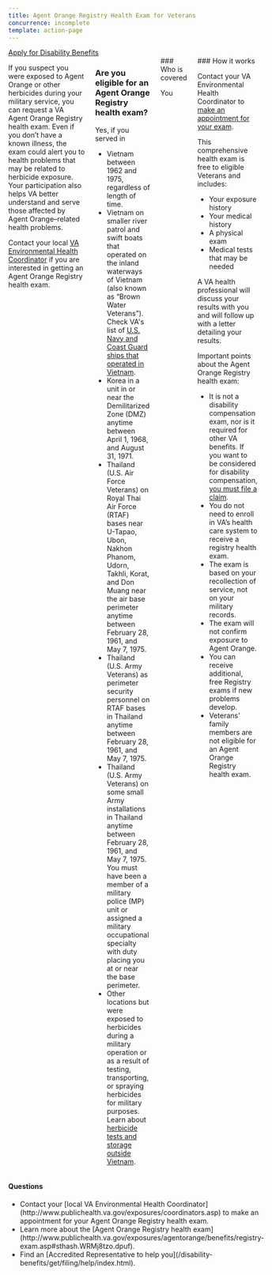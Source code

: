 ```yaml
---
title: Agent Orange Registry Health Exam for Veterans
concurrence: incomplete
template: action-page
---
```


<div class="main" role="main" markdown="0">

<div class="action-bar">
<div class="row">
<div class="small-12 columns">
<a class="usa-button-primary" href="/disability-benefits/get/">Apply for Disability Benefits</a>
</div>
</div>
</div>

<div class="section one" markdown="0">
<div class="primary" markdown="0">
<div class="row" markdown="0">
<div class="small-12 medium-8 columns" markdown="0">

<div markdown="1">

If you suspect you were exposed to Agent Orange or other herbicides during your military service, you can request a VA Agent Orange Registry health exam. Even if you don’t have a known illness, the exam could alert you to health problems that may be related to herbicide exposure. Your participation also helps VA better understand and serve those affected by Agent Orange–related health problems.

Contact your local [VA Environmental Health Coordinator](http://www.publichealth.va.gov/exposures/coordinators.asp) if you are interested in getting an Agent Orange Registry health exam.

</div>

<div class="call-out" markdown="1">

### Are you eligible for an Agent Orange Registry health exam?

Yes, if you served in

- Vietnam between 1962 and 1975, regardless of length of time.
- Vietnam on smaller river patrol and swift boats that operated on the inland waterways of Vietnam (also known as “Brown Water Veterans”). Check VA's list of [U.S. Navy and Coast Guard ships that operated in Vietnam](http://www.publichealth.va.gov/exposures/agentorange/shiplist/index.asp).
- Korea in a unit in or near the Demilitarized Zone (DMZ) anytime between April 1, 1968, and August 31, 1971.
- Thailand (U.S. Air Force Veterans) on Royal Thai Air Force (RTAF) bases near U-Tapao, Ubon, Nakhon Phanom, Udorn, Takhli, Korat, and Don Muang near the air base perimeter anytime between February 28, 1961, and May 7, 1975.
- Thailand (U.S. Army Veterans) as perimeter security personnel on RTAF bases in Thailand anytime between February 28, 1961, and May 7, 1975.
- Thailand (U.S. Army Veterans) on some small Army installations in Thailand anytime between February 28, 1961, and May 7, 1975. You must have been a member of a military police (MP) unit or assigned a military occupational specialty with duty placing you at or near the base perimeter.
- Other locations but were exposed to herbicides during a military operation or as a result of testing, transporting, or spraying herbicides for military purposes. Learn about [herbicide tests and storage outside Vietnam](http://www.publichealth.va.gov/exposures/agentorange/locations/tests-storage/index.asp).
</div>
<div class="call-out" markdown="1">
### Who is covered

You
</div>

<div class="call-out" markdown="1">
### How it works

Contact your VA Environmental Health Coordinator to [make an appointment for your exam](http://www.publichealth.va.gov/exposures/coordinators.asp).

This comprehensive health exam is free to eligible Veterans and includes:

- Your exposure history
- Your medical history
- A physical exam
- Medical tests that may be needed

A VA health professional will discuss your results with you and will follow up with a letter detailing your results.

Important points about the Agent Orange Registry health exam:

- It is not a disability compensation exam, nor is it required for other VA benefits. If you want to be considered for disability compensation, [you must file a claim](/disability-benefits/get/).
- You do not need to enroll in VA’s health care system to receive a registry health exam.
- The exam is based on your recollection of service, not on your military records.
- The exam will not confirm exposure to Agent Orange.
- You can receive additional, free Registry exams if new problems develop.
- Veterans' family members are not eligible for an Agent Orange Registry health exam.
</div>



</div>


<div class="small-12 medium-4 columns" markdown="0">
<div markdown="0">
<h4 class="highlight">Questions</h4>

<ul class="plain" markdown="0">

<li markdown="1">
Contact your [local VA Environmental Health Coordinator](http://www.publichealth.va.gov/exposures/coordinators.asp) to make an appointment for your Agent Orange Registry health exam.
</li>

<li markdown="1">
Learn more about the [Agent Orange Registry health exam](http://www.publichealth.va.gov/exposures/agentorange/benefits/registry-exam.asp#sthash.WRMj8tzo.dpuf).
</li>

<li markdown="1">
Find an [Accredited Representative to help you](/disability-benefits/get/filing/help/index.html).
</li>

</div>
</div>


<div class="row" markdown="0">
<div class="small-12 columns">
<div markdown="1">


</div>

</div>
</div>

</div>

</div>
